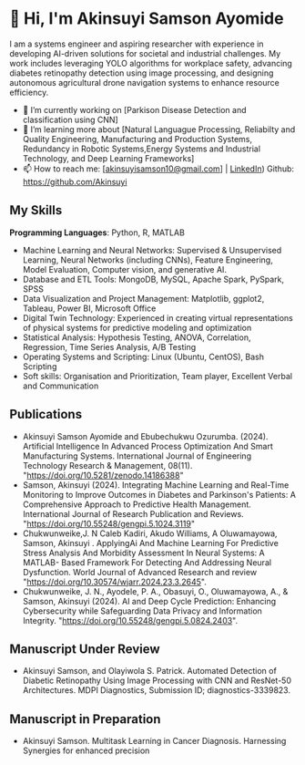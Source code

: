 # 👋 Hi, I'm Akinsuyi Samson Ayomide
I am a systems engineer and aspiring researcher with experience in developing AI-driven solutions for societal and industrial challenges. My work includes leveraging YOLO algorithms for workplace safety, advancing diabetes retinopathy detection using image processing, and designing autonomous agricultural drone navigation systems to enhance resource efficiency.

- 🔭 I’m currently working on [Parkison Disease Detection and classification using CNN]
- 🌱 I’m learning more about [Natural Languague Processing, Reliabilty and Quality Engineering, Manufacturing and Production Systems, Redundancy in Robotic Systems,Energy Systems and Industrial Technology, and Deep Learning Frameworks]
- 📫 How to reach me: [akinsuyisamson10@gmail.com] | [LinkedIn](https://www.linkedin.com/in/akinsuyi-samson-6647441a9?utm_source=share&utm_campaign=share_via&utm_content=profile&utm_medium=ios_app)) Github: https://github.com/Akinsuyi

## My Skills
**Programming Languages**: Python, R, MATLAB
- Machine Learning and Neural Networks: Supervised & Unsupervised Learning, Neural Networks 
(including CNNs), Feature Engineering, Model Evaluation, Computer vision, and generative AI.
- Database and ETL Tools: MongoDB, MySQL, Apache Spark, PySpark, SPSS
- Data Visualization and Project Management: Matplotlib, ggplot2, Tableau, Power BI, Microsoft Office
- Digital Twin Technology: Experienced in creating virtual representations of physical systems for predictive 
modeling and optimization
- Statistical Analysis: Hypothesis Testing, ANOVA, Correlation, Regression, Time Series Analysis, A/B 
Testing
- Operating Systems and Scripting: Linux (Ubuntu, CentOS), Bash Scripting
- Soft skills: Organisation and Prioritization, Team player, Excellent Verbal and Communication

## Publications
- Akinsuyi Samson Ayomide and Ebubechukwu Ozurumba. (2024). Artificial Intelligence In Advanced 
Process Optimization And Smart Manufacturing Systems. International Journal of Engineering Technology 
Research & Management, 08(11). "https://doi.org/10.5281/zenodo.14186388"
- Samson, Akinsuyi (2024). Integrating Machine Learning and Real-Time Monitoring to Improve Outcomes 
in Diabetes and Parkinson's Patients: A Comprehensive Approach to Predictive Health Management.
International Journal of Research Publication and Reviews. "https://doi.org/10.55248/gengpi.5.1024.3119"
- Chukwunweike,J. N Caleb Kadiri, Akudo Williams, A Oluwamayowa, Samson, Akinsuyi . ApplyingAi And 
Machine Learning For Predictive Stress Analysis And Morbidity Assessment In Neural Systems: A
MATLAB- Based Framework For Detecting And Addressing Neural Dysfunction. World Journal of
Advanced Research and review "https://doi.org/10.30574/wjarr.2024.23.3.2645".
- Chukwunweike, J. N., Ayodele, P. A., Obasuyi, O., Oluwamayowa, A., & Samson, Akinsuyi (2024). AI and 
Deep Cycle Prediction: Enhancing Cybersecurity while Safeguarding Data Privacy and Information Integrity. 
"https://doi.org/10.55248/gengpi.5.0824.2403".

## Manuscript Under Review
- Akinsuyi Samson, and Olayiwola S. Patrick. Automated Detection of Diabetic Retinopathy Using Image 
Processing with CNN and ResNet-50 Architectures. MDPI Diagnostics, Submission ID; diagnostics-3339823.
## Manuscript in Preparation
- Akinsuyi Samson. Multitask Learning in Cancer Diagnosis. Harnessing Synergies for enhanced precision
